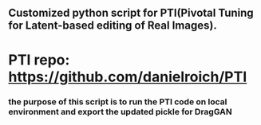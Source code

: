 ## Customized python script for PTI(Pivotal Tuning for Latent-based editing of Real Images). 
# PTI repo: https://github.com/danielroich/PTI
### the purpose of this script is to run the PTI code on local environment and export the updated pickle for DragGAN
